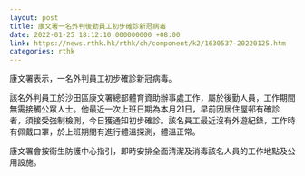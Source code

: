 ```yaml
---
layout: post
title: 康文署一名外判後勤員工初步確診新冠病毒
date: 2022-01-25 18:12:10.000000000 +08:00
link: https://news.rthk.hk/rthk/ch/component/k2/1630537-20220125.htm
categories: rthk
---
```


康文署表示，一名外判員工初步確診新冠病毒。

該名外判員工於沙田區康文署總部體育資助辦事處工作，屬於後勤人員，工作期間無需接觸公眾人士。他最近一次上班日期為本月21日，早前因居住屋邨有確診者，須接受強制檢測，今日獲通知初步確診。該名員工最近沒有外遊紀錄，工作時有佩戴口罩，於上班期間有進行體溫探測，體溫正常。

康文署會按衞生防護中心指引，即時安排全面清潔及消毒該名人員的工作地點及公用設施。
